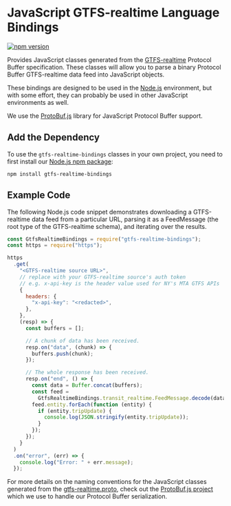 # JavaScript GTFS-realtime Language Bindings

[![npm version](https://badge.fury.io/js/gtfs-realtime-bindings.svg)](http://badge.fury.io/js/gtfs-realtime-bindings)

Provides JavaScript classes generated from the
[GTFS-realtime](https://github.com/google/transit/tree/master/gtfs-realtime) Protocol
Buffer specification.  These classes will allow you to parse a binary Protocol
Buffer GTFS-realtime data feed into JavaScript objects.

These bindings are designed to be used in the [Node.js](http://nodejs.org/)
environment, but with some effort, they can probably be used in other
JavaScript environments as well.

We use the [ProtoBuf.js](https://github.com/dcodeIO/ProtoBuf.js) library for
JavaScript Protocol Buffer support.

## Add the Dependency

To use the `gtfs-realtime-bindings` classes in your own project, you need to
first install our [Node.js npm package](https://www.npmjs.com/package/gtfs-realtime-bindings):

```
npm install gtfs-realtime-bindings
```

## Example Code

The following Node.js code snippet demonstrates downloading a GTFS-realtime
data feed from a particular URL, parsing it as a FeedMessage (the root type of
the GTFS-realtime schema), and iterating over the results.

```javascript
const GtfsRealtimeBindings = require("gtfs-realtime-bindings");
const https = require("https");

https
  .get(
    "<GTFS-realtime source URL>",
    // replace with your GTFS-realtime source's auth token
    // e.g. x-api-key is the header value used for NY's MTA GTFS APIs
    {
      headers: {
        "x-api-key": "<redacted>",
      },
    },
    (resp) => {
      const buffers = [];

      // A chunk of data has been received.
      resp.on("data", (chunk) => {
        buffers.push(chunk);
      });

      // The whole response has been received.
      resp.on("end", () => {
        const data = Buffer.concat(buffers);
        const feed =
          GtfsRealtimeBindings.transit_realtime.FeedMessage.decode(data);
        feed.entity.forEach(function (entity) {
          if (entity.tripUpdate) {
            console.log(JSON.stringify(entity.tripUpdate));
          }
        });
      });
    }
  )
  .on("error", (err) => {
    console.log("Error: " + err.message);
  });
```

For more details on the naming conventions for the JavaScript classes generated
from the
[gtfs-realtime.proto](https://github.com/google/transit/blob/master/gtfs-realtime/proto/gtfs-realtime.proto),
check out the [ProtoBuf.js project](https://github.com/dcodeIO/ProtoBuf.js/wiki)
which we use to handle our Protocol Buffer serialization.
